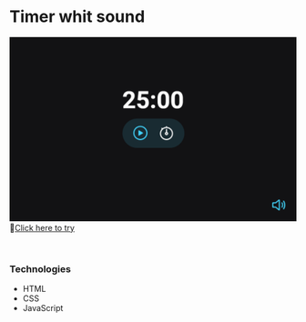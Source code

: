 # Timer whit sound

![preview](./image/preview.png)
🔗[Click here to try](https://lucassiqueirasurreco.github.io/TimerCountdownWhitSound/)

</br>

### Technologies
- HTML
- CSS
- JavaScript


